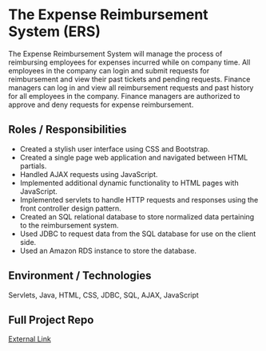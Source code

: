 # The Expense Reimbursement System (ERS)
The Expense Reimbursement System will manage the process of reimbursing employees for expenses incurred while on company time. All employees in the company can login and submit requests for reimbursement and view their past tickets and pending requests. Finance managers can log in and view all reimbursement requests and past history for all employees in the company. Finance managers are authorized to approve and deny requests for expense reimbursement.

## Roles / Responsibilities
* Created a stylish user interface using CSS and Bootstrap.
* Created a single page web application and navigated between HTML partials.
* Handled AJAX requests using JavaScript.
* Implemented additional dynamic functionality to HTML pages with JavaScript.
* Implemented servlets to handle HTTP requests and responses using the front controller design pattern.
* Created an SQL relational database to store normalized data pertaining to the reimbursement system.
* Used JDBC to request data from the SQL database for use on the client side.
* Used an Amazon RDS instance to store the database.

## Environment / Technologies
Servlets, Java, HTML, CSS, JDBC, SQL, AJAX, JavaScript

## Full Project Repo
[External Link](https://github.com/tairey1/RevatureApps/tree/master/Project1)
